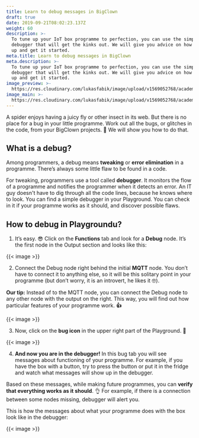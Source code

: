 ```yaml
---
title: Learn to debug messages in BigClown
draft: true
date: 2019-09-21T08:02:23.137Z
weight: 60
description: >-
  To tune up your IoT box programme to perfection, you can use the simple
  debugger that will get the kinks out. We will give you advice on how to set it
  up and get it started. 
meta.title: Learn to debug messages in BigClown
meta.description: >-
  To tune up your IoT box programme to perfection, you can use the simple
  debugger that will get the kinks out. We will give you advice on how to set it
  up and get it started. 
image_preview: >-
  https://res.cloudinary.com/lukasfabik/image/upload/v1569052768/academy/learn-to-debug-mesagges-in-bigclown/image1.png
image_main: >-
  https://res.cloudinary.com/lukasfabik/image/upload/v1569052768/academy/learn-to-debug-mesagges-in-bigclown/image2.png
---
```

A spider enjoys having a juicy fly or other insect in its web. But there is no place for a bug in your little programme. Work out all the bugs, or glitches in the code, from your BigClown projects. 🐞 We will show you how to do that.

## What is a debug?

Among programmers, a debug means **tweaking** or **error elimination** in a programme. There’s always some little flaw to be found in a code.

For tweaking, programmers use a tool called **debugger**. It monitors the flow of a programme and notifies the programmer when it detects an error. An IT guy doesn't have to dig through all the code lines, because he knows where to look. You can find a simple debugger in your Playground. You can check in it if your programme works as it should, and discover possible flaws. 

## How to debug in Playgroundu?

1. It’s easy. 😎 Click on the **Functions** tab and look for a **Debug** node. It’s the first node in the Output section and looks like this:                        

{{< image >}}           

2. Connect the Debug node right behind the initial **MQTT** node. You don’t have to connect it to anything else, so it will be this solitary point in your programme (but don’t worry, it is an introvert, he likes it 🤓).

**Our tip:** Instead of to the MQTT node, you can connect the Debug node to any other node with the output on the right. This way, you will find out how particular features of your programme work. **👍**

{{< image >}}  

3. Now, click on the **bug icon** in the upper right part of the Playground. 🐞 

{{< image >}}  

4. **And now you are in the debugger!** In this bug tab you will see messages about functioning of your programme. For example, if you have the box with a button, try to press the button or put it in the fridge and watch what messages will show up in the debugger. 

Based on these messages, while making future programmes, you can **verify that everything works as it should**. 👌 For example, if there is a connection between some nodes missing, debugger will alert you.

This is how the messages about what your programme does with the box look like in the debugger:

{{< image >}}
